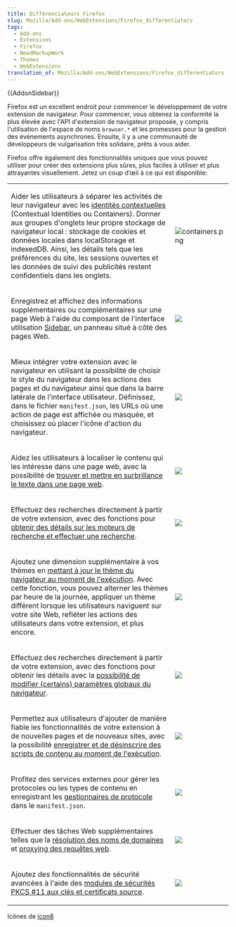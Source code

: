 ```yaml
---
title: Différenciateurs Firefox
slug: Mozilla/Add-ons/WebExtensions/Firefox_differentiators
tags:
  - Add-ons
  - Extensions
  - Firefox
  - NeedMarkupWork
  - Themes
  - WebExtensions
translation_of: Mozilla/Add-ons/WebExtensions/Firefox_differentiators
---
```


{{AddonSidebar}}

Firefox est un excellent endroit pour commencer le développement de votre extension de navigateur. Pour commencer, vous obtenez la conformité la plus élevée avec l'API d'extension de navigateur proposée, y compris l'utilisation de l'espace de noms `browser.*` et les promesses pour la gestion des événements asynchrones. Ensuite, il y a une communauté de développeurs de vulgarisation très solidaire, prêts à vous aider.

Firefox offre également des fonctionnalités uniques que vous pouvez utiliser pour créer des extensions plus sûres, plus faciles à utiliser et plus attrayantes visuellement. Jetez un coup d’œil à ce qui est disponible:

<table>
  <tbody>
    <tr>
      <td>
        <p>
          Aider les utilisateurs à séparer les activités de leur navigateur avec
          les
          <a href="/fr/Add-ons/WebExtensions/API/contextualIdentities"
            >identités contextuelles</a
          >
          (Contextual Identities ou Containers). Donner aux groupes d'onglets
          leur propre stockage de navigateur local : stockage de cookies et
          données locales dans localStorage et indexedDB. Ainsi, les détails
          tels que les préférences du site, les sessions ouvertes et les données
          de suivi des publicités restent confidentiels dans les onglets.
        </p>
      </td>
      <td><img alt="containers.png" /></td>
    </tr>
    <tr>
      <td>
        <p>
          Enregistrez et affichez des informations supplémentaires ou
          complémentaires sur une page Web à l'aide du composant de l'interface
          utilisation
          <a href="/fr/Add-ons/WebExtensions/user_interface/Sidebars">Sidebar</a
          >, un panneau situé à côté des pages Web.
        </p>
      </td>
      <td><img src="sidebar.png" /></td>
    </tr>
    <tr>
      <td>
        <p>
          Mieux intégrer votre extension avec le navigateur en utilisant la
          possibilité de choisir le style du navigateur dans les actions des
          pages et du navigateur ainsi que dans la barre latérale de l'interface
          utilisateur. Définissez, dans le fichier <code>manifest.json</code>,
          les URLs où une action de page est affichée ou masquée, et choisissez
          où placer l'icône d'action du navigateur.
        </p>
      </td>
      <td><img src="icon_placement.png" /></td>
    </tr>
    <tr>
      <td>
        <p>
          Aidez les utilisateurs à localiser le contenu qui les intéresse dans
          une page web, avec la possibilité de
          <a href="/fr/Add-ons/WebExtensions/API/find"
            >trouver et mettre en surbrillance le texte dans une page web</a
          >.
        </p>
      </td>
      <td><img src="find.png" /></td>
    </tr>
    <tr>
      <td>
        <p>
          Effectuez des recherches directement à partir de votre extension, avec
          des fonctions pour
          <a href="/fr/Add-ons/WebExtensions/API/search"
            >obtenir des détails sur les moteurs de recherche et effectuer une
            recherche</a
          >.
        </p>
      </td>
      <td><img src="search_extension.png" /></td>
    </tr>
    <tr>
      <td>
        <p>
          Ajoutez une dimension supplémentaire à vos thèmes en
          <a href="/fr/Add-ons/WebExtensions/API/theme"
            >mettant à jour le thème du navigateur au moment de l'exécution</a
          >. Avec cette fonction, vous pouvez alterner les thèmes par heure de
          la journée, appliquer un thème différent lorsque les utilisateurs
          naviguent sur votre site Web, refléter les actions des utilisateurs
          dans votre extension, et plus encore.
        </p>
      </td>
      <td><img src="dynamic_theme.png" /></td>
    </tr>
    <tr>
      <td>
        <p>
          Effectuez des recherches directement à partir de votre extension, avec
          des fonctions pour obtenir les détails avec la <a
            href="/fr/Add-ons/WebExtensions/API/browserSettings"
            >possibilité de modifier (certains) paramètres globaux du
            navigateur</a
          >.
        </p>
      </td>
      <td><img src="extension_controlling_settings.png" /></td>
    </tr>
    <tr>
      <td>
        <p>
          Permettez aux utilisateurs d'ajouter de manière fiable les
          fonctionnalités de votre extension à de nouvelles pages et de nouveaux
          sites, avec la possibilité <a
            href="/fr/Add-ons/WebExtensions/API/contentScripts"
            >enregistrer et de désinscrire des scripts de contenu au moment de
            l'exécution</a
          >.
        </p>
      </td>
      <td><img src="script_inject.png" /></td>
    </tr>
    <tr>
      <td>
        <p>
          Profitez des services externes pour gérer les protocoles ou les types
          de contenu en enregistrant les <a
            href="/fr/Add-ons/WebExtensions/manifest.json/protocol_handlers"
            >gestionnaires de protocole</a
          >
          dans le <code>manifest.json</code>.
        </p>
      </td>
      <td><img src="protocol.png" /></td>
    </tr>
    <tr>
      <td>
        <p>
          Effectuer des tâches Web supplémentaires telles que la
          <a href="/fr/Add-ons/WebExtensions/API/dns"
            >résolution des noms de domaines </a
          >et
          <a href="/fr/Add-ons/WebExtensions/API/proxy"
            >proxying des requêtes web</a
          >.
        </p>
      </td>
      <td><img src="proxy_settings.png" /></td>
    </tr>
    <tr>
      <td>
        <p>
          Ajoutez des fonctionnalités de sécurité avancées à l'aide des
          <a href="/fr/Add-ons/WebExtensions/API/pkcs11"
            >modules de sécurités PKCS #11 aux clés et certificats source</a
          >.
        </p>
      </td>
      <td><img src="certificate_key.png" /></td>
    </tr>
  </tbody>
</table>

Icônes de [icon8](https://www.icons8.com)
